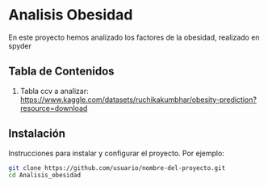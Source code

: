 # Analisis Obesidad
En este proyecto hemos analizado los factores de la obesidad, realizado en spyder

## Tabla de Contenidos
1. Tabla ccv a analizar: https://www.kaggle.com/datasets/ruchikakumbhar/obesity-prediction?resource=download


## Instalación
Instrucciones para instalar y configurar el proyecto. Por ejemplo:
```bash
git clone https://github.com/usuario/nombre-del-proyecto.git
cd Analisis_obesidad
